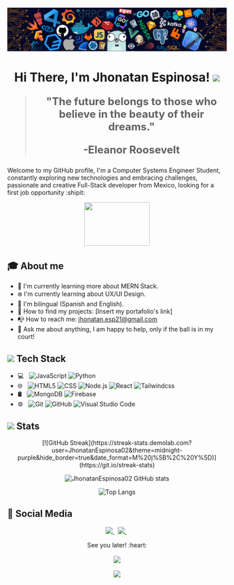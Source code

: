 <p align="center"><img src="https://raw.githubusercontent.com/KevinPatel04/KevinPatel04/master/header.png"></p>
<h1 align="center">Hi There, I'm Jhonatan Espinosa! <img height="40" src="https://emoji.gg/assets/emoji/7333-parrotdance.gif"></h1>

<blockquote style="font-size: 24px;">
  <p align="center">
    <strong>"The future belongs to those who believe in the beauty of their dreams."</strong>
  </p>
  <p align="center">
    <strong align="center">-Eleanor Roosevelt</strong>
  </p>
</blockquote>

Welcome to my GitHub profile, I'm a Computer Systems Engineer Student, constantly exploring new technologies and embracing challenges, passionate and creative Full-Stack developer from Mexico, looking for a first job opportunity :shipit:

<p align="center"><img width="150" height="100" src="https://media.giphy.com/media/l4Jz3a8jO92crUlWM/giphy.gif"></p>

## :mortar_board: About me 
- :ant: I'm currently learning more about MERN Stack.
- :snowflake: I'm currently learning about UX/UI Design.
- :fallen_leaf: I'm bilingual (Spanish and English).
- :bell: How to find my projects: [Insert my portafolio's link]
- :mailbox_with_no_mail: How to reach me: jhonatan.esp21@gmail.com
- 💬 Ask me about anything, I am happy to help, only if the ball is in my court!

## <img src="https://media2.giphy.com/media/QssGEmpkyEOhBCb7e1/giphy.gif?cid=ecf05e47a0n3gi1bfqntqmob8g9aid1oyj2wr3ds3mg700bl&rid=giphy.gif" width ="25"><b> Tech Stack</b>
- 💻 &nbsp;
  ![JavaScript](https://img.shields.io/badge/-JavaScript-333333?style=flat&logo=javascript)
  ![Python](https://img.shields.io/badge/-Python-333333?style=flat&logo=python)
- 🌐 &nbsp;
  ![HTML5](https://img.shields.io/badge/-HTML5-333333?style=flat&logo=HTML5)
  ![CSS](https://img.shields.io/badge/-CSS-333333?style=flat&logo=CSS3&logoColor=1572B6)
  ![Node.js](https://img.shields.io/badge/-Node.js-333333?style=flat&logo=node.js)
  ![React](https://img.shields.io/badge/-React-333333?style=flat&logo=react)
  ![Tailwindcss](https://img.shields.io/badge/tailwindcss-0F172A?&logo=tailwindcss)
- 🛢 &nbsp;
  ![MongoDB](https://img.shields.io/badge/-MongoDB-333333?style=flat&logo=mongodb)
  ![Firebase](https://img.shields.io/badge/-Firebase-333333?style=flat&logo=firebase)
- ⚙️ &nbsp;
  ![Git](https://img.shields.io/badge/-Git-333333?style=flat&logo=git)
  ![GitHub](https://img.shields.io/badge/-GitHub-333333?style=flat&logo=github)
  ![Visual Studio Code](https://img.shields.io/badge/-VScode-333333?style=flat&logo=visual-studio-code&logoColor=007ACC)

## <img src="https://media.giphy.com/media/iY8CRBdQXODJSCERIr/giphy.gif" width="35"> Stats  
<div align="center">
[![GitHub Streak](https://streak-stats.demolab.com?user=JhonatanEspinosa02&theme=midnight-purple&hide_border=true&date_format=M%20j%5B%2C%20Y%5D)](https://git.io/streak-stats)

![JhonatanEspinosa02 GitHub stats](https://github-readme-stats.vercel.app/api?username=JhonatanEspinosa02&theme=midnight-purple&show_icons=true)

![Top Langs](https://github-readme-stats.vercel.app/api/top-langs/?username=JhonatanEspinosa02&layout=compact)
</div>

## :bust_in_silhouette: Social Media 
<p align="center">
  <a href="https://www.linkedin.com/in/jhonatan-espinosa-monroy-6661612aa?utm_source=share&utm_campaign=share_via&utm_content=profile&utm_medium=android_app">
   <img src="https://img.icons8.com/color/48/000000/linkedin.png" width="3.5%"/>
    </a><span>&nbsp;</span>
  <a href="https://www.instagram.com/jhonatan_esp21?igsh=MTRnajJrbmd0dnp6bw==">
    <img src="https://img.icons8.com/fluent/48/000000/instagram-new.png" width="3.5%"/>
  </a><span>&nbsp;</span>
</p>


<p align="center">
  See you later! :heart:
  <br />
  <br />
  <img src="https://media.giphy.com/media/jpVnC65DmYeyRL4LHS/giphy.gif" width="20%">
</p>

<p align="center"><img src="https://capsule-render.vercel.app/api?type=waving&height=150&color=4b0082&reversal=false&textBg=false&section=footer&fontAlign=61&descAlign=60&fontAlignY=60&descAlignY=60"></p>


<!--
**JhonatanEspinosa02/JhonatanEspinosa02** is a ✨ _special_ ✨ repository because its `README.md` (this file) appears on your GitHub profile.

Here are some ideas to get you started:

- 🔭 I’m currently working on ...
- 🌱 I’m currently learning ...
- 👯 I’m looking to collaborate on ...
- 🤔 I’m looking for help with ...
- 💬 Ask me about ...
- 📫 How to reach me: ...
- 😄 Pronouns: ...
- ⚡ Fun fact: ...
-->
